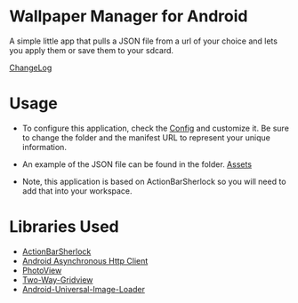 # Wallpaper Manager for Android #

A simple little app that pulls a JSON file from a url of your choice and lets you apply them or save them to your sdcard.

[ChangeLog](https://github.com/Bencodes/Wallpaper-Manager/blob/master/ChangeLog.md)

# Usage #

- To configure this application, check the [Config](https://github.com/Bencodes/Wallpaper-Manager/blob/master/res/values/config.xml) and customize it. Be sure to change the folder and the manifest URL to represent your unique information.

- An example of the JSON file can be found in the folder. [Assets](https://raw.github.com/Bencodes/Wallpaper-Manager/master/assets/demo-manifest.json)

- Note, this application is based on ActionBarSherlock so you will need to add that into your workspace.


# Libraries Used #

- [ActionBarSherlock](http://actionbarsherlock.com/)  
- [Android Asynchronous Http Client](http://loopj.com/android-async-http/)  
- [PhotoView](https://github.com/chrisbanes/PhotoView)
- [Two-Way-Gridview](https://github.com/jess-anders/two-way-gridview)
- [Android-Universal-Image-Loader](https://github.com/nostra13/Android-Universal-Image-Loader)

